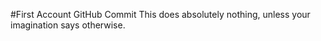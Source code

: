 #First Account GitHub Commit 
This does absolutely nothing, unless your imagination says otherwise. 
